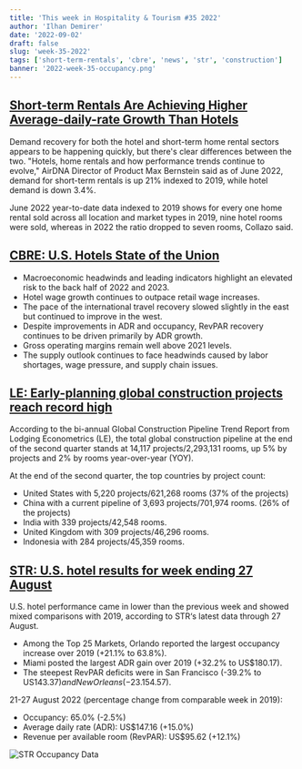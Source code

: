 ```yaml
---
title: 'This week in Hospitality & Tourism #35 2022'
author: 'Ilhan Demirer'
date: '2022-09-02'
draft: false
slug: 'week-35-2022'
tags: ['short-term-rentals', 'cbre', 'news', 'str', 'construction']
banner: '2022-week-35-occupancy.png'
---
```


## [Short-term Rentals Are Achieving Higher Average-daily-rate Growth Than Hotels](https://www.hotelnewsresource.com/article122442.html)

Demand recovery for both the hotel and short-term home rental sectors appears to be happening quickly, but there's clear differences between the two. "Hotels, home rentals and how performance trends continue to evolve," AirDNA Director of Product Max Bernstein said as of June 2022, demand for short-term rentals is up 21% indexed to 2019, while hotel demand is down 3.4%.

June 2022 year-to-date data indexed to 2019 shows for every one home rental sold across all location and market types in 2019, nine hotel rooms were sold, whereas in 2022 the ratio dropped to seven rooms, Collazo said.

## [CBRE: U.S. Hotels State of the Union](https://www.cbrehotels.com/-/media/cbre/countrycbrehotels/documents/sotu_independence-day-22-edition.pdf)

- Macroeconomic headwinds and leading indicators highlight an elevated risk to the back half of 2022 and 2023.
- Hotel wage growth continues to outpace retail wage increases.
- The pace of the international travel recovery slowed slightly in the east but continued to improve in the west.
- Despite improvements in ADR and occupancy, RevPAR recovery continues to be driven primarily by ADR growth.
- Gross operating margins remain well above 2021 levels.
- The supply outlook continues to face headwinds caused by labor shortages, wage pressure, and supply chain issues.

## [LE: Early-planning global construction projects reach record high](https://hotelbusiness.com/le-early-planning-global-construction-projects-reach-record-high)

According to the bi-annual Global Construction Pipeline Trend Report from Lodging Econometrics (LE), the total global construction pipeline at the end of the second quarter stands at 14,117 projects/2,293,131 rooms, up 5% by projects and 2% by rooms year-over-year (YOY).

At the end of the second quarter, the top countries by project count:

- United States with 5,220 projects/621,268 rooms (37% of the projects)
- China with a current pipeline of 3,693 projects/701,974 rooms. (26% of the projects)
- India with 339 projects/42,548 rooms.
- United Kingdom with 309 projects/46,296 rooms.
- Indonesia with 284 projects/45,359 rooms.

## [STR: U.S. hotel results for week ending 27 August](https://str.com/press-release/str-us-hotel-results-week-ending-27-august)

U.S. hotel performance came in lower than the previous week and showed mixed comparisons with 2019, according to STR‘s latest data through 27 August.

- Among the Top 25 Markets, Orlando reported the largest occupancy increase over 2019 (+21.1% to 63.8%).
- Miami posted the largest ADR gain over 2019 (+32.2% to US$180.17).
- The steepest RevPAR deficits were in San Francisco (-39.2% to US$143.37) and New Orleans (-23.1% US$54.57).

21-27 August 2022 (percentage change from comparable week in 2019):

- Occupancy: 65.0% (-2.5%)
- Average daily rate (ADR): US$147.16 (+15.0%)
- Revenue per available room (RevPAR): US$95.62 (+12.1%)

![STR Occupancy Data](/images/blogimages/2022-week-35-occupancy.png)
